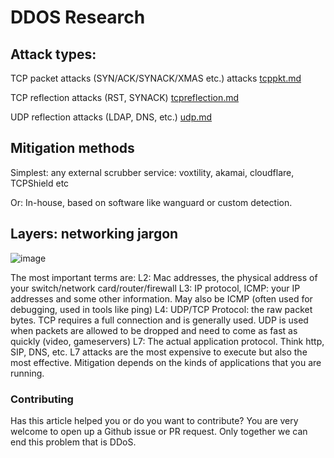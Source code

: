 # DDOS Research

## Attack types:

TCP packet attacks (SYN/ACK/SYNACK/XMAS etc.) attacks [tcppkt.md](https://github.com/NoMoreDDoS/Research/blob/main/tcppkt.md)

TCP reflection attacks (RST, SYNACK) [tcpreflection.md](https://github.com/NoMoreDDoS/Research/blob/main/tcpreflection.md)

UDP reflection attacks (LDAP, DNS, etc.) [udp.md](https://github.com/NoMoreDDoS/Research/blob/main/udp.md)

## Mitigation methods
Simplest: any external scrubber service: voxtility, akamai, cloudflare, TCPShield etc

Or: In-house, based on software like wanguard or custom detection.

## Layers: networking jargon
![image](https://micrium.com/wp-content/uploads/2014/03/OSI-Seven-Layer-Model.png)

The most important terms are:
L2: Mac addresses, the physical address of your switch/network card/router/firewall
L3: IP protocol, ICMP: your IP addresses and some other information. May also be ICMP (often used for debugging, used in tools like ping)
L4: UDP/TCP Protocol: the raw packet bytes. TCP requires a full connection and is generally used. UDP is used when packets are allowed to be dropped and need to come as fast as quickly (video, gameservers)
L7: The actual application protocol. Think http, SIP, DNS, etc. L7 attacks are the most expensive to execute but also the most effective. Mitigation depends on the kinds of applications that you are running.


### Contributing
Has this article helped you or do you want to contribute? You are very welcome to open up a Github issue or PR request. Only together we can end this problem that is DDoS.